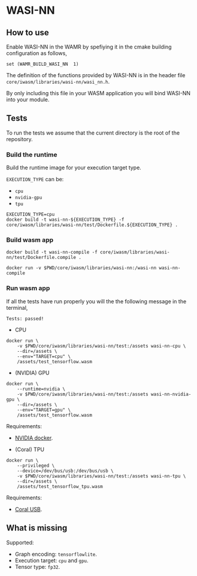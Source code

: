 # WASI-NN

## How to use

Enable WASI-NN in the WAMR by spefiying it in the cmake building configuration as follows,

```
set (WAMR_BUILD_WASI_NN  1)
```

The definition of the functions provided by WASI-NN is in the header file `core/iwasm/libraries/wasi-nn/wasi_nn.h`.

By only including this file in your WASM application you will bind WASI-NN into your module.

## Tests

To run the tests we assume that the current directory is the root of the repository.


### Build the runtime

Build the runtime image for your execution target type.

`EXECUTION_TYPE` can be:
* `cpu`
* `nvidia-gpu`
* `tpu`

```
EXECUTION_TYPE=cpu
docker build -t wasi-nn-${EXECUTION_TYPE} -f core/iwasm/libraries/wasi-nn/test/Dockerfile.${EXECUTION_TYPE} .
```


### Build wasm app

```
docker build -t wasi-nn-compile -f core/iwasm/libraries/wasi-nn/test/Dockerfile.compile .
```

```
docker run -v $PWD/core/iwasm/libraries/wasi-nn:/wasi-nn wasi-nn-compile
```


### Run wasm app

If all the tests have run properly you will the the following message in the terminal,

```
Tests: passed!
```

* CPU

```
docker run \
    -v $PWD/core/iwasm/libraries/wasi-nn/test:/assets wasi-nn-cpu \
    --dir=/assets \
    --env="TARGET=cpu" \
    /assets/test_tensorflow.wasm
```

* (NVIDIA) GPU

```
docker run \
    --runtime=nvidia \
    -v $PWD/core/iwasm/libraries/wasi-nn/test:/assets wasi-nn-nvidia-gpu \
    --dir=/assets \
    --env="TARGET=gpu" \
    /assets/test_tensorflow.wasm
```

Requirements:
* [NVIDIA docker](https://github.com/NVIDIA/nvidia-docker).

* (Coral) TPU

```
docker run \
    --privileged \
    --device=/dev/bus/usb:/dev/bus/usb \
    -v $PWD/core/iwasm/libraries/wasi-nn/test:/assets wasi-nn-tpu \
    --dir=/assets \
    /assets/test_tensorflow_tpu.wasm
```

Requirements:
* [Coral USB](https://coral.ai/products/accelerator/).

## What is missing

Supported:

* Graph encoding: `tensorflowlite`.
* Execution target: `cpu` and `gpu`.
* Tensor type: `fp32`.
